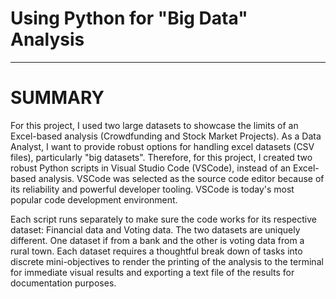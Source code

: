 # Using Python for "Big Data" Analysis
________________________

# SUMMARY

For this project, I used two large datasets to showcase the limits of an Excel-based analysis (Crowdfunding and Stock Market Projects). As a Data Analyst, I want to provide robust options for handling excel datasets (CSV files), particularly "big datasets". Therefore, for this project, I created two robust Python scripts in Visual Studio Code (VSCode), instead of an Excel-based analysis. VSCode was selected as the source code editor because of its reliability and powerful developer tooling. VSCode is today's most popular code development environment.

Each script runs separately to make sure the code works for its respective dataset: Financial data and Voting data. The two datasets are uniquely different. One dataset if from a bank and the other is voting data from a rural town. Each dataset requires a thoughtful break down of tasks into discrete mini-objectives to render the printing of the analysis to the terminal for immediate visual results and exporting a text file of the results for documentation purposes.



